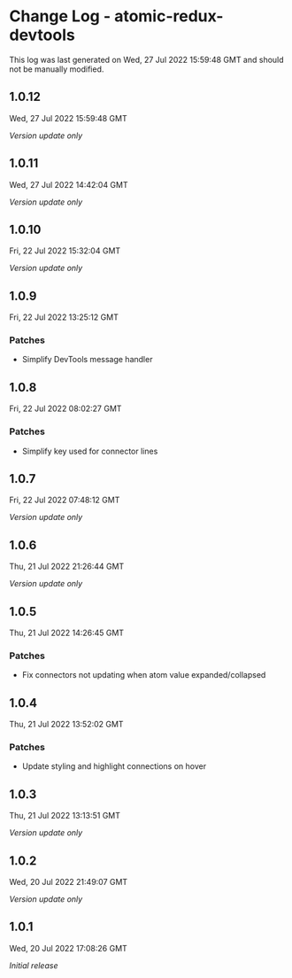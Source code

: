 # Change Log - atomic-redux-devtools

This log was last generated on Wed, 27 Jul 2022 15:59:48 GMT and should not be manually modified.

## 1.0.12
Wed, 27 Jul 2022 15:59:48 GMT

_Version update only_

## 1.0.11
Wed, 27 Jul 2022 14:42:04 GMT

_Version update only_

## 1.0.10
Fri, 22 Jul 2022 15:32:04 GMT

_Version update only_

## 1.0.9
Fri, 22 Jul 2022 13:25:12 GMT

### Patches

- Simplify DevTools message handler

## 1.0.8
Fri, 22 Jul 2022 08:02:27 GMT

### Patches

- Simplify key used for connector lines

## 1.0.7
Fri, 22 Jul 2022 07:48:12 GMT

_Version update only_

## 1.0.6
Thu, 21 Jul 2022 21:26:44 GMT

_Version update only_

## 1.0.5
Thu, 21 Jul 2022 14:26:45 GMT

### Patches

- Fix connectors not updating when atom value expanded/collapsed

## 1.0.4
Thu, 21 Jul 2022 13:52:02 GMT

### Patches

- Update styling and highlight connections on hover

## 1.0.3
Thu, 21 Jul 2022 13:13:51 GMT

_Version update only_

## 1.0.2
Wed, 20 Jul 2022 21:49:07 GMT

_Version update only_

## 1.0.1
Wed, 20 Jul 2022 17:08:26 GMT

_Initial release_

